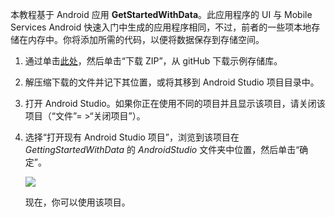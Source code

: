本教程基于 Android 应用 **GetStartedWithData**。此应用程序的 UI 与 Mobile Services Android 快速入门中生成的应用程序相同，不过，前者的一些项本地存储在内存中。你将添加所需的代码，以便将数据保存到存储空间。

1. 通过单击<a href="https://github.com/Azure/mobile-services-samples" target="blank">此处</a>，然后单击“下载 ZIP”，从 gitHub 下载示例存储库。

2. 解压缩下载的文件并记下其位置，或将其移到 Android Studio 项目目录中。

3. 打开 Android Studio。如果你正在使用不同的项目并且显示该项目，请关闭该项目（“文件”= >“关闭项目”）。

4. 选择“打开现有 Android Studio 项目”，浏览到该项目在 *GettingStartedWithData* 的 *AndroidStudio* 文件夹中位置，然后单击“确定”。

     ![](./media/mobile-services-android-get-started/android-studio-import-project.png)

    现在，你可以使用该项目。

<!---HONumber=71-->